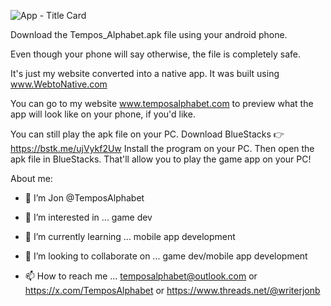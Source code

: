 ![App - Title Card](https://github.com/user-attachments/assets/b001e68e-8ac0-4c72-8ed4-bc5864e7a36b)




























Download the Tempos_Alphabet.apk file using your android phone.

Even though your phone will say otherwise, the file is completely safe.

It's just my website converted into a native app. It was built using www.WebtoNative.com

You can go to my website www.temposalphabet.com to preview what the app will look like on your phone, if you'd like.





You can still play the apk file on your PC.
Download BlueStacks 👉 https://bstk.me/ujVykf2Uw 
Install the program on your PC. Then open the apk file in BlueStacks.
That'll allow you to play the game app on your PC!


About me: 

- 👋 I’m Jon @TemposAlphabet
  
- 👀 I’m interested in ... game dev
  
- 🌱 I’m currently learning ... mobile app development
  
- 💞️ I’m looking to collaborate on ... game dev/mobile app development
  
- 📫 How to reach me ... temposalphabet@outlook.com or https://x.com/TemposAlphabet or https://www.threads.net/@writerjonb
  







